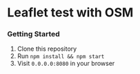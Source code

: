 # Leaflet test with OSM

### Getting Started
1. Clone this repository
2. Run `npm install && npm start`
3. Visit `0.0.0.0:8080` in your browser
